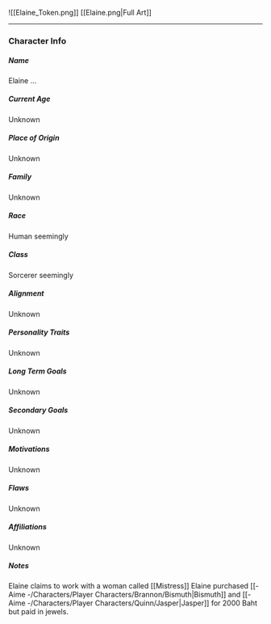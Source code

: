 ![[Elaine_Token.png]]
[[Elaine.png|Full Art]]

---
### Character Info

##### Name 
Elaine ...

##### Current Age
Unknown

##### Place of Origin
Unknown

##### Family
Unknown

##### Race
Human seemingly

##### Class
Sorcerer seemingly

##### Alignment
Unknown

##### Personality Traits
Unknown

##### Long Term Goals
Unknown

##### Secondary Goals
Unknown

##### Motivations
Unknown

##### Flaws
Unknown

##### Affiliations
Unknown

##### Notes
Elaine claims to work with a woman called [[Mistress]]
Elaine purchased [[- Aime -/Characters/Player Characters/Brannon/Bismuth|Bismuth]] and [[- Aime -/Characters/Player Characters/Quinn/Jasper|Jasper]] for 2000 Baht but paid in jewels. 
